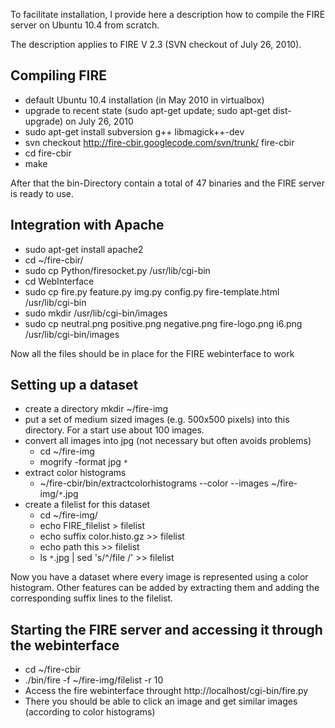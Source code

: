 To facilitate installation, I provide here a description how to compile the FIRE server on Ubuntu 10.4 from scratch.

The description applies to FIRE V 2.3 (SVN checkout of July 26, 2010).


## Compiling FIRE ##

  * default Ubuntu 10.4 installation (in May 2010 in virtualbox)
  * upgrade to recent state (sudo apt-get update; sudo apt-get dist-upgrade) on July 26, 2010
  * sudo apt-get install subversion g++ libmagick++-dev
  * svn checkout http://fire-cbir.googlecode.com/svn/trunk/ fire-cbir
  * cd fire-cbir
  * make

After that the bin-Directory contain a total of 47 binaries and the FIRE server is ready to use.



## Integration with Apache ##
  * sudo apt-get install apache2
  * cd ~/fire-cbir/
  * sudo cp Python/firesocket.py /usr/lib/cgi-bin
  * cd WebInterface
  * sudo cp fire.py feature.py img.py config.py fire-template.html /usr/lib/cgi-bin
  * sudo mkdir /usr/lib/cgi-bin/images
  * sudo cp neutral.png positive.png negative.png fire-logo.png i6.png /usr/lib/cgi-bin/images


Now all the files should be in place for the FIRE webinterface to work

## Setting up a dataset ##
  * create a directory mkdir ~/fire-img
  * put a set of medium sized images (e.g. 500x500 pixels) into this directory. For a start use about 100 images.
  * convert all images into jpg (not necessary but often avoids problems)
    * cd ~/fire-img
    * mogrify -format jpg `*`
  * extract color histograms
    * ~/fire-cbir/bin/extractcolorhistograms --color --images ~/fire-img/`*`.jpg
  * create a filelist for this dataset
    * cd ~/fire-img/
    * echo FIRE\_filelist > filelist
    * echo suffix color.histo.gz >> filelist
    * echo path this >> filelist
    * ls `*`.jpg | sed 's/^/file /' >> filelist

Now you have a dataset where every image is represented using a color histogram.
Other features can be added by extracting them and adding the corresponding suffix lines to the filelist.


## Starting the FIRE server and accessing it through the webinterface ##
  * cd ~/fire-cbir
  * ./bin/fire -f ~/fire-img/filelist -r 10
  * Access the fire webinterface throught http://localhost/cgi-bin/fire.py
  * There you should be able to click an image and get similar images (according to color histograms)